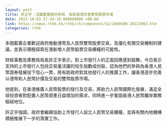 ```yaml
---
layout: post
title: 許正宇：活躍藍籌股的參與　有助香港完善雙幣股票市場
date: 2022-10-03 17:34:18.000000000 +08:00
link: https://news.rthk.hk/rthk/ch/component/k2/1669500-20221003.htm
categories: rthk
---
```


多間藍籌企業歡迎政府推動港幣及人民幣雙幣股票交易，及優化有關交易機制的建議，並表示積極探索在港新增人民幣股票交易櫃檯的可能性。

財經事務及庫務局局長許正宇表示，對上市發行人的正面回應感到鼓舞，今日表示支持的上市發行人包括交易量活躍的恒生指數成份股，認為他們的參與為香港人民幣證券發展投下信心一票，將有助政府對其他發行人的推廣工作，讓香港逐步完善以港幣和人民幣計價及交易的雙幣股票市場。

他提到，在香港推廣人民幣股票的發行及交易，將助力人民幣國際化發展，滿足全球投資者對配置人民幣資產日益增加的需求，同時進一步鞏固香港人民幣離岸業務樞紐地位。

許正宇強調，政府會繼續協助上市發行人設立人民幣交易櫃檯，並與有關內地機構積極推展下一步的落實工作。
